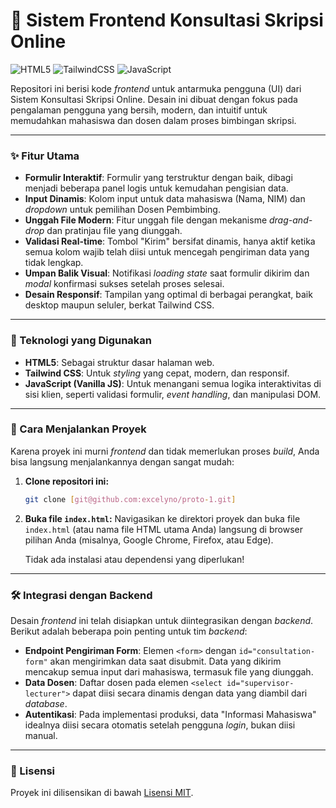 # 📝 Sistem Frontend Konsultasi Skripsi Online

![HTML5](https://img.shields.io/badge/HTML5-E34F26?style=for-the-badge&logo=html5&logoColor=white)
![TailwindCSS](https://img.shields.io/badge/Tailwind_CSS-38B2AC?style=for-the-badge&logo=tailwind-css&logoColor=white)
![JavaScript](https://img.shields.io/badge/JavaScript-F7DF1E?style=for-the-badge&logo=javascript&logoColor=black)

Repositori ini berisi kode *frontend* untuk antarmuka pengguna (UI) dari Sistem Konsultasi Skripsi Online. Desain ini dibuat dengan fokus pada pengalaman pengguna yang bersih, modern, dan intuitif untuk memudahkan mahasiswa dan dosen dalam proses bimbingan skripsi.

---

### ✨ Fitur Utama

-   **Formulir Interaktif**: Formulir yang terstruktur dengan baik, dibagi menjadi beberapa panel logis untuk kemudahan pengisian data.
-   **Input Dinamis**: Kolom input untuk data mahasiswa (Nama, NIM) dan *dropdown* untuk pemilihan Dosen Pembimbing.
-   **Unggah File Modern**: Fitur unggah file dengan mekanisme *drag-and-drop* dan pratinjau file yang diunggah.
-   **Validasi Real-time**: Tombol "Kirim" bersifat dinamis, hanya aktif ketika semua kolom wajib telah diisi untuk mencegah pengiriman data yang tidak lengkap.
-   **Umpan Balik Visual**: Notifikasi *loading state* saat formulir dikirim dan *modal* konfirmasi sukses setelah proses selesai.
-   **Desain Responsif**: Tampilan yang optimal di berbagai perangkat, baik desktop maupun seluler, berkat Tailwind CSS.

---

### 🚀 Teknologi yang Digunakan

-   **HTML5**: Sebagai struktur dasar halaman web.
-   **Tailwind CSS**: Untuk *styling* yang cepat, modern, dan responsif.
-   **JavaScript (Vanilla JS)**: Untuk menangani semua logika interaktivitas di sisi klien, seperti validasi formulir, *event handling*, dan manipulasi DOM.

---

### 📂 Cara Menjalankan Proyek

Karena proyek ini murni *frontend* dan tidak memerlukan proses *build*, Anda bisa langsung menjalankannya dengan sangat mudah:

1.  **Clone repositori ini:**
    ```bash
    git clone [git@github.com:excelyno/proto-1.git]
    ```
2.  **Buka file `index.html`:**
    Navigasikan ke direktori proyek dan buka file `index.html` (atau nama file HTML utama Anda) langsung di browser pilihan Anda (misalnya, Google Chrome, Firefox, atau Edge).

    Tidak ada instalasi atau dependensi yang diperlukan!

---

### 🛠️ Integrasi dengan Backend

Desain *frontend* ini telah disiapkan untuk diintegrasikan dengan *backend*. Berikut adalah beberapa poin penting untuk tim *backend*:

-   **Endpoint Pengiriman Form**: Elemen `<form>` dengan `id="consultation-form"` akan mengirimkan data saat disubmit. Data yang dikirim mencakup semua input dari mahasiswa, termasuk file yang diunggah.
-   **Data Dosen**: Daftar dosen pada elemen `<select id="supervisor-lecturer">` dapat diisi secara dinamis dengan data yang diambil dari *database*.
-   **Autentikasi**: Pada implementasi produksi, data "Informasi Mahasiswa" idealnya diisi secara otomatis setelah pengguna *login*, bukan diisi manual.

---

### 📄 Lisensi

Proyek ini dilisensikan di bawah [Lisensi MIT](https://choosealicense.com/licenses/mit/).
